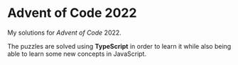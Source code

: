 
# Advent of Code 2022

My solutions for *Advent of Code* 2022.

The puzzles are solved using **TypeScript** in order to learn it while also being able to learn some new concepts in JavaScript.

